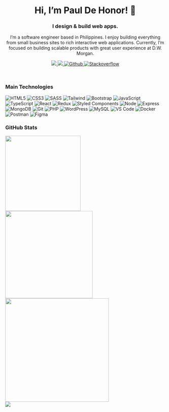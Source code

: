 <h1 align="center">Hi, I’m Paul De Honor! 👋</h1>
<h3 align="center">I design & build web apps.</h3>
<p align="center">I’m a software engineer based in Philippines. I enjoy building everything from small business sites to rich interactive web applications. Currently, I’m focused on building scalable products with great user experience at D.W. Morgan.</p>
<p align="center">
  <a href="https://www.linkedin.com/in/paulzxc/" target="_blank">
    <img src="https://img.shields.io/badge/linkedin-0A66C2?style=for-the-badge&logo=linkedin" />
  </a>
  <a href="mailto:paul.dehonor@gmail.com" target="_blank">
    <img src="https://img.shields.io/badge/gmail-EA4335?style=for-the-badge&logo=gmail&logoColor=FFFFFF" />
  </a>
  <a href="https://github.com/pdzxc" target="_blank">
    <img src="https://img.shields.io/badge/github-181717?style=for-the-badge&logo=github&logoColor=FFFFFF" alt="Github" />
  </a>
  <a href="https://stackoverflow.com/users/17218277/pdzxc" target="_blank">
    <img src="https://img.shields.io/badge/stackoverflow-F58025?style=for-the-badge&logo=stackoverflow&logoColor=FFFFFF" alt="Stackoverflow" />
  </a>
</p>
<br />
<h3>Main Technologies</h3>
<p align="left">
  <img src="https://img.shields.io/badge/html5-E34F26?style=for-the-badge&logo=html5&logoColor=FFFFFF" alt="HTML5" />
  <img src="https://img.shields.io/badge/css3-1572B6?style=for-the-badge&logo=css3&logoColor=FFFFFF" alt="CSS3" />
  <img src="https://img.shields.io/badge/sass-CC6699?style=for-the-badge&logo=SASS&logoColor=FFFFFF" alt="SASS" />
  <img src="https://img.shields.io/badge/tailwind-38bdf8?style=for-the-badge&logo=tailwind-css&logoColor=FFFFFF" alt="Tailwind" />
  <img src="https://img.shields.io/badge/bootstrap-7952B3?style=for-the-badge&logo=bootstrap&logoColor=FFFFFF" alt="Bootstrap" />
  <img src="https://img.shields.io/badge/javascript-323330?style=for-the-badge&logo=javascript&logoColor=F7DF1E" alt="JavaScript" />
  <img src="https://img.shields.io/badge/typescript-007ACC?style=for-the-badge&logo=typescript&logoColor=FFFFFF" alt="TypeScript" />
  <img src="https://img.shields.io/badge/react-202329?style=for-the-badge&logo=react&logoColor=61DAFB" alt="React" />
  <img src="https://img.shields.io/badge/redux-764ABC?style=for-the-badge&logo=redux&logoColor=FFFFFF" alt="Redux" />
  <img src="https://img.shields.io/badge/styled%20components-DB7093?style=for-the-badge&logo=styled-components&logoColor=FFFFFF" alt="Styled Components" />
<!--   <img src="https://img.shields.io/badge/angular-DD0031?style=for-the-badge&logo=angular&logoColor=FFFFFF" alt="Angular" /> -->
<!--   <img src="https://img.shields.io/badge/vue-4FC08D?style=for-the-badge&logo=vue.js&logoColor=FFFFFF" alt="Vue" /> -->
  <img src="https://img.shields.io/badge/node-026E00?style=for-the-badge&logo=node.js&logoColor=FFFFFF" alt="Node" />
  <img src="https://img.shields.io/badge/express-404D59?style=for-the-badge&logo=express&logoColor=61DAFB" alt="Express" />
  <img src="https://img.shields.io/badge/mongodb-13AA52?style=for-the-badge&logo=mongodb&logoColor=FFFFFF" alt="MongoDB" />
  <img src="https://img.shields.io/badge/git-F44D27?style=for-the-badge&logo=git&logoColor=FFFFFF" alt="Git" />
  <img src="https://img.shields.io/badge/php-777BB4?style=for-the-badge&logo=php&logoColor=FFFFFF" alt="PHP" />
  <img src="https://img.shields.io/badge/wordPress-0073AA?style=for-the-badge&logo=WordPress&logoColor=FFFFFF" alt="WordPress" />
  <img src="https://img.shields.io/badge/mysql-4479A1?style=for-the-badge&logo=mysql&logoColor=FFFFFF" alt="MySQL" />
<!--   <img src="https://img.shields.io/badge/babel-323330?style=for-the-badge&logo=babel&logoColor=F9DC3E" alt="Babel" /> -->
<!--   <img src="https://img.shields.io/badge/eslint-4B32C3?style=for-the-badge&logo=eslint&logoColor=FFFFFF" alt="ESlint" /> -->
<!--   <img src="https://img.shields.io/badge/prettier-000000?style=for-the-badge&logo=prettier&logoColor=F7B93E" alt="Prettier" /> -->
  <img src="https://img.shields.io/badge/vs%20code-007ACC?style=for-the-badge&logo=visual-studio-code&logoColor=FFFFFF" alt="VS Code" />
  <img src="https://img.shields.io/badge/docker-2496ED?style=for-the-badge&logo=docker&logoColor=FFFFFF" alt="Docker" />
  <img src="https://img.shields.io/badge/postman-FF6C37?style=for-the-badge&logo=postman&logoColor=FFFFFF" alt="Postman" />
<!--   <img src="https://img.shields.io/badge/jira-0052CC?style=for-the-badge&logo=jira&logoColor=FFFFFF" alt="Jira" /> -->
<!--   <img src="https://img.shields.io/badge/confluence-172B4D?style=for-the-badge&logo=confluence&logoColor=FFFFFF" alt="Confluence" /> -->
<!--   <img src="https://img.shields.io/badge/heroku-430098?style=for-the-badge&logo=heroku&logoColor=FFFFFF" alt="Heroku" /> -->
<!--   <img src="https://img.shields.io/badge/vercel-000000?style=for-the-badge&logo=vercel&logoColor=FFFFFF" alt="Vercel" /> -->
<!--   <img src="https://img.shields.io/badge/netlify-00C7B7?style=for-the-badge&logo=netlify&logoColor=FFFFFF" alt="Netlify" /> -->
  <img src="https://img.shields.io/badge/figma-F24E1E?style=for-the-badge&logo=figma&logoColor=FFFFFF" alt="Figma" />
<!--   <img src="https://img.shields.io/badge/adobe%20photoshop-141518?style=for-the-badge&logo=adobe-photoshop&logoColor=31A8FF" alt="Adobe Photoshop" /> -->
<!--   <img src="https://img.shields.io/badge/adobe%20illustrator-141518?style=for-the-badge&logo=adobe-illustrator&logoColor=FF9A00" alt="Adobe Illustrator" /> -->
<!--   <img src="https://img.shields.io/badge/adobe%20premiere-141518?style=for-the-badge&logo=adobe-premiere-pro&logoColor=9999FF" alt="Adobe Premiere" /> -->
</p>
<h3>GitHub Stats</h3>
<div align="left">
  <img width="237" src="https://github-readme-stats-pdzxc.vercel.app/api/top-langs?theme=onedark&hide_border=true&layout=compact&username=pdzxc&langs_count=8&count_private=true&hide_title=true" />
  <img width="275" src="https://github-readme-streak-stats.herokuapp.com/?user=pdzxc&theme=onedark&hide_border=true&stroke=282c34" />
  <img width="326" src="https://github-readme-stats-pdzxc.vercel.app/api?username=pdzxc&count_private=true&hide_border=true&show_icons=true&theme=onedark&include_all_commits=true&langs_count=8&hide_title=true" />
</div>
<div align="left">
  <img src="https://activity-graph.herokuapp.com/graph?username=pdzxc&theme=one-dark&hide_border=true&hide_title=true&color=e4bf7a&point=8eb573&line=df6d74" />
<!--   <img src="https://komarev.com/ghpvc/?username=pdzxc&color=000&style=for-the-badge&labelColor=282c34" /> -->
</div>

